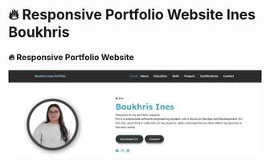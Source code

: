 # 🔥 Responsive Portfolio Website Ines Boukhris
### 🔥  Responsive Portfolio Website
![preview img](preview.png)
